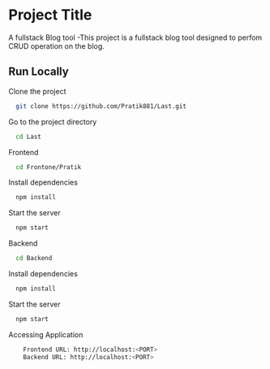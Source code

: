 
# Project Title

A fullstack Blog tool
-This project is a fullstack blog tool designed to perfom CRUD operation on the blog.

## Run Locally

Clone the project

```bash
  git clone https://github.com/Pratik881/Last.git
```

Go to the project directory

```bash
  cd Last
```
Frontend
```bash
  cd Frontone/Pratik
```

Install dependencies

```bash
  npm install
```

Start the server

```bash
  npm start
```
Backend
```bash
  cd Backend
```

Install dependencies

```bash
  npm install
```

Start the server

```bash
  npm start
```
Accessing Application
```bash
    Frontend URL: http://localhost:<PORT>
    Backend URL: http://localhost:<PORT>
```    
